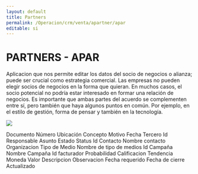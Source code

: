 ```yaml
---
layout: default
title: Partners
permalink: /Operacion/crm/venta/apartner/apar
editable: si
---
```


# PARTNERS - APAR

Aplicacion que nos permite editar los datos del socio de negocios o alianza; puede ser crucial como estrategia comercial. Las empresas no pueden elegir socios de negocios en la forma que quieran. En muchos casos, el socio potencial no podría estar interesado en formar una relación de negocios. Es importante que ambas partes del acuerdo se complementen entre sí, pero también que haya algunos puntos en común. Por ejemplo, en el estilo de gestión, forma de pensar y también en la tecnología.  

![](apro1.png)

Documento
Número
Ubicación
Concepto
Motivo
Fecha
Tercero
Id Responsable
Asunto
Estado
Status
Id Contacto
Nombre contacto
Organizacion
Tipo de Medio
Nombre de tipo de medios
Id Campaña
Nombre Campaña
Id facturador
Probabilidad
Calificacion
Tendencia
Moneda
Valor
Descripcion
Observacion
Fecha requerido
Fecha de cierre
Actualizado







